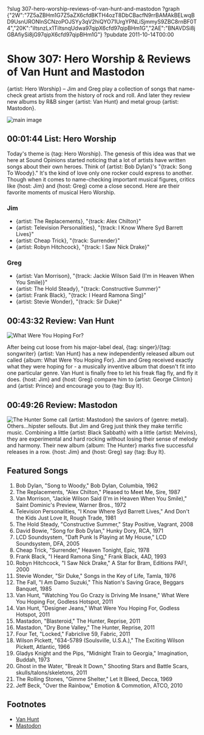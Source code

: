?slug 307-hero-worship-reviews-of-van-hunt-and-mastodon
?graph {"2W":"7Z5aZBHm1G7Z5aZX6cfdBKTH4ozT8DbCBacfN9rrBAMAkBELwqBD9UsnURONlnSCNzoPOJSYy3qV2hiQYO71UrgYPNLiSjmmyS9ZBC8rnBF0T4","20K":"iltsnzLx1TiltsnqUdwa97qipX6cfd97qipBHm1G","2AE":"BNAVDSi8jGBAfiySi8jG97qipX6cfd97qipBHm1G"}
?pubdate 2011-10-14T00:00

# Show 307: Hero Worship & Reviews of Van Hunt and Mastodon
{artist: Hero Worship} – Jim and Greg play a collection of songs that name-check great artists from the history of rock and roll. And later they review new albums by R&B singer {artist: Van Hunt} and metal group {artist: Mastodon}.

![main image](//static.soundopinions.org/images/2011/heroworship.jpg)

## 00:01:44 List: Hero Worship
Today's theme is {tag: Hero Worship}. The genesis of this idea was that we here at Sound Opinions started noticing that a lot of artists have written songs about their own heroes. Think of {artist: Bob Dylan}'s "{track: Song To Woody}." It's the kind of love only one rocker could express to another. Though when it comes to name-checking important musical figures, critics like {host: Jim} and {host: Greg} come a close second. Here are their favorite moments of musical Hero Worship.

### Jim
- {artist: The Replacements}, "{track: Alex Chilton}" 
- {artist: Television Personalities}, "{track: I Know Where Syd Barrett Lives}"
- {artist: Cheap Trick}, "{track: Surrender}"
- {artist: Robyn Hitchcock}, "{track: I Saw Nick Drake}"

### Greg
- {artist: Van Morrison}, "{track: Jackie Wilson Said (I'm in Heaven When You Smile)}"
- {artist: The Hold Steady}, "{track: Constructive Summer}"
- {artist: Frank Black}, "{track: I Heard Ramona Sing}"
- {artist: Stevie Wonder}, "{track: Sir Duke}"

## 00:43:32 Review: Van Hunt
![What Were You Hoping For?](//static.soundopinions.org/assets/307/20K0.jpg "4247226/466755085")

After being cut loose from his major-label deal, {tag: singer}/{tag: songwriter} {artist: Van Hunt} has a new independently released album out called {album: What Were You Hoping For}. Jim and Greg received exactly what they were hoping for - a musically inventive album that doesn't fit into one particular genre. Van Hunt is finally free to let his freak flag fly, and fly it does. {host: Jim} and {host: Greg} compare him to {artist: George Clinton} and {artist: Prince} and encourage you to {tag: Buy It}.

## 00:49:26 Review: Mastodon
![The Hunter](//static.soundopinions.org/assets/307/2AE0.jpg "65922937/463645173")
Some call {artist: Mastodon} the saviors of {genre: metal}. Others...hipster sellouts. But Jim and Greg just think they make terrific music. Combining a little {artist: Black Sabbath} with a little {artist: Melvins}, they are experimental and hard rocking without losing their sense of melody and harmony. Their new album {album: The Hunter} marks five successful releases in a row. {host: Jim} and {host: Greg} say {tag: Buy It}.


## Featured Songs
1. Bob Dylan, "Song to Woody," Bob Dylan, Columbia, 1962
2. The Replacements, "Alex Chilton," Pleased to Meet Me, Sire, 1987
3. Van Morrison, "Jackie Wilson Said (I'm in Heaven When You Smile)," Saint Dominic's Preview, Warner Bros., 1972
4. Television Personalities, "I Know Where Syd Barrett Lives," And Don't the Kids Just Love It, Rough Trade, 1981
5. The Hold Steady, "Constructive Summer," Stay Positive, Vagrant, 2008
6. David Bowie, "Song for Bob Dylan," Hunky Dory, RCA, 1971
7. LCD Soundsystem, "Daft Punk Is Playing at My House," LCD Soundsystem, DFA, 2005
8. Cheap Trick, "Surrender," Heaven Tonight, Epic, 1978
9. Frank Black, "I Heard Ramona Sing," Frank Black, 4AD, 1993
10. Robyn Hitchcock, "I Saw Nick Drake," A Star for Bram, Editions PAF!, 2000
11. Stevie Wonder, "Sir Duke," Songs in the Key of Life, Tamla, 1976
12. The Fall, "I Am Damo Suzuki," This Nation's Saving Grace, Beggars Banquet, 1985
13. Van Hunt, "Watching You Go Crazy is Driving Me Insane," What Were You Hoping For, Godless Hotspot, 2011
14. Van Hunt, "Designer Jeans," What Were You Hoping For, Godless Hotspot, 2011
15. Mastadon, "Blasteroid," The Hunter, Reprise, 2011
16. Mastadon, "Dry Bone Valley," The Hunter, Reprise, 2011
17. Four Tet, "Locked," Fabriclive 59, Fabric, 2011
18. Wilson Pickett, "634-5789 (Soulsville, U.S.A.)," The Exciting Wilson Pickett, Atlantic, 1966
19. Gladys Knight and the Pips, "Midnight Train to Georgia," Imagination, Buddah, 1973
20. Ghost in the Water, "Break It Down," Shooting Stars and Battle Scars, skulls/talons/skeletons, 2011
21. The Rolling Stones, "Gimme Shelter," Let It Bleed, Decca, 1969
22. Jeff Beck, "Over the Rainbow," Emotion & Commotion, ATCO, 2010

## Footnotes
- [Van Hunt](http://vanhunt.com/)
- [Mastodon](http://www.mastodonrocks.com/vinylseries)
